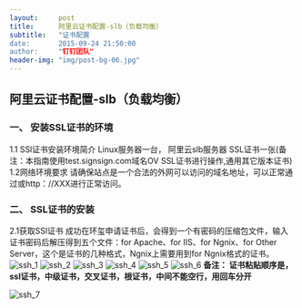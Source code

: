 ```yaml
---
layout:     post
title:      阿里云证书配置-slb（负载均衡）
subtitle:   "证书配置
date:       2015-09-24 21:50:00
author:     "钉钉团队"
header-img: "img/post-bg-06.jpg"
---
```


## 阿里云证书配置-slb（负载均衡）
### 一、 安装SSL证书的环境
1.1 SSl证书安装环境简介
Linux服务器一台，
阿里云slb服务器
SSL证书一张(备注：本指南使用test.signsign.com域名OV SSL证书进行操作,通用其它版本证书)
1.2网络环境要求
请确保站点是一个合法的外网可以访问的域名地址，可以正常通过或http：//XXX进行正常访问。

### 二、 SSL证书的安装
2.1获取SSl证书
成功在环玺申请证书后，会得到一个有密码的压缩包文件，输入证书密码后解压得到五个文件：for Apache、for IIS、for Ngnix、for Other Server，这个是证书的几种格式，Ngnix上需要用到for Ngnix格式的证书。
![ssh_1](https://img.alicdn.com/tps/TB1iEvoJFXXXXcJXFXXXXXXXXXX-415-215.jpg)
![ssh_2](https://img.alicdn.com/tps/TB1zbTJJFXXXXczXXXXXXXXXXXX-415-376.jpg)
![ssh_3](https://img.alicdn.com/tps/TB18t_vJFXXXXarXFXXXXXXXXXX-415-248.jpg)
![ssh_4](https://img.alicdn.com/tps/TB1BkjEJFXXXXaHXpXXXXXXXXXX-415-354.jpg)
![ssh_5](https://img.alicdn.com/tps/TB1klvzJFXXXXcKXpXXXXXXXXXX-415-237.jpg)
![ssh_6](https://img.alicdn.com/tps/TB11iDMJFXXXXaZXXXXXXXXXXXX-415-223.jpg)
**备注：
     证书粘贴顺序是，ssl证书，中级证书，交叉证书，根证书，中间不能空行，用回车分开**

![ssh_7](https://img.alicdn.com/tps/TB1p3HtJFXXXXa2XFXXXXXXXXXX-415-211.jpg)